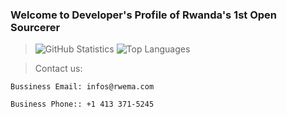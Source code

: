 ### Welcome to Developer's Profile of Rwanda's 1st Open Sourcerer
> ![GitHub Statistics](https://github-readme-stats.vercel.app/api?username=rwema3&theme=algolia)
> ![Top Languages](https://github-readme-stats.vercel.app/api/top-langs/?username=rwema3&show_icons=true&theme=algolia)

> Contact us:
```
Bussiness Email: infos@rwema.com
```
```
Business Phone:: +1 413 371-5245
```


